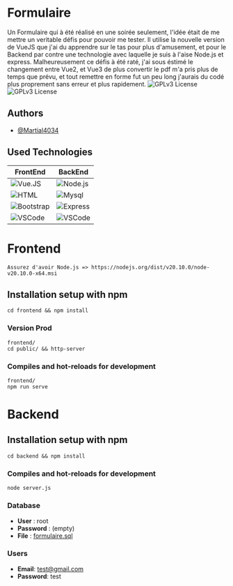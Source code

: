 
# Formulaire

Un Formulaire qui à été réalisé en une soirée seulement, l'idée était de me mettre un veritable défis pour pouvoir me tester. Il utilise la nouvelle version de VueJS que j'ai du apprendre sur le tas pour plus d'amusement, et pour le Backend par contre une technologie avec laquelle je suis à l'aise Node.js et express. Malheureusement ce défis à été raté, j'ai sous éstimé le changement entre Vue2, et Vue3 de plus convertir le pdf m'a pris plus de temps que prévu, et tout remettre en forme fut un peu long j'aurais du codé plus proprement sans erreur et plus rapidement.
![GPLv3 License](https://img.shields.io/npm/v/npm.svg?logo=nodedotjs) ![GPLv3 License](https://img.shields.io/badge/logo-gitlab-blue?logo=gitlab)
## Authors

- [@Martial4034](https://gitlab.com/Martial4034)


## Used Technologies

| FrontEnd           | BackEnd                                                              |
| -----------------  | ------------------------------------------------------------------ |
|![Vue.JS](https://img.shields.io/badge/Vue.js-35495E?style=for-the-badge&logo=vuedotjs&logoColor=4FC08D)| ![Node.js](https://img.shields.io/badge/Node.js-43853D?style=for-the-badge&logo=node.js&logoColor=white) |
![HTML](https://img.shields.io/badge/HTML5-E34F26?style=for-the-badge&logo=html5&logoColor=white)| ![Mysql](https://img.shields.io/badge/Mysql-007acc?style=for-the-badge&labelColor=black&logo=mysql&logoColor=007acc) | 
![Bootstrap](https://img.shields.io/badge/Bootstrap-563D7C?style=for-the-badge&logo=bootstrap&logoColor=white)| ![Express](https://img.shields.io/badge/Express.js-404D59?style=for-the-badge)
![VSCode](https://img.shields.io/badge/Visual_Studio-0078d7?style=for-the-badge&logo=visual%20studio&logoColor=white)|![VSCode](https://img.shields.io/badge/Visual_Studio-0078d7?style=for-the-badge&logo=visual%20studio&logoColor=white) |

# Frontend
```
Assurez d'avoir Node.js => https://nodejs.org/dist/v20.10.0/node-v20.10.0-x64.msi
```

## Installation setup with npm 
```
cd frontend && npm install
```

### Version Prod 
```
frontend/
cd public/ && http-server
```

### Compiles and hot-reloads for development
```
frontend/
npm run serve
```
# Backend

## Installation setup with npm 
```
cd backend && npm install
```

### Compiles and hot-reloads for development
```
node server.js
```
### Database
- **User** : root
- **Password** : (empty)
- **File** : [formulaire.sql](\formulaire.sql)

### Users

- **Email**: <test@gmail.com>
- **Password**: test
